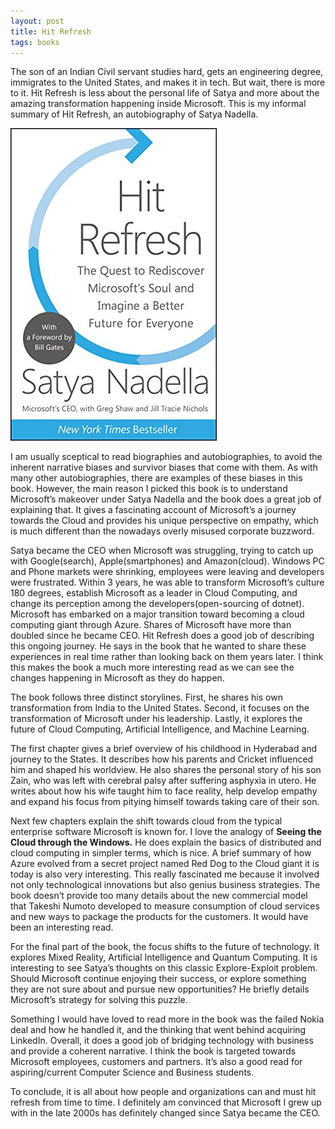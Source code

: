 ```yaml
---
layout: post
title: Hit Refresh
tags: books
---
```


The son of an Indian Civil servant studies hard, gets an engineering degree, immigrates to the United States, and makes it in tech. But wait, there is more to it. Hit Refresh is less about the personal life of Satya and more about the amazing transformation happening inside Microsoft. This is my informal summary of Hit Refresh, an autobiography of Satya Nadella.

<div class="book centered">
  <img src="../images/books/hit_refresh.jpg">
</div>


I am usually sceptical to read biographies and autobiographies, to avoid the inherent narrative biases and survivor biases that come with them. As with many other autobiographies, there are examples of these biases in this book. However, the main reason I picked this book is to understand Microsoft’s makeover under Satya Nadella and the book does a great job of explaining that. It gives a fascinating account of Microsoft’s a journey towards the Cloud and provides his unique perspective on empathy, which is much different than the nowadays overly misused corporate buzzword.

Satya became the CEO when Microsoft was struggling, trying to catch up with Google(search), Apple(smartphones) and Amazon(cloud). Windows PC and Phone markets were shrinking, employees were leaving and developers were frustrated. Within 3 years, he was able to transform Microsoft’s culture 180 degrees, establish Microsoft as a leader in Cloud Computing, and change its perception among the developers(open-sourcing of dotnet). Microsoft has embarked on a major transition toward becoming a cloud computing giant through Azure. Shares of Microsoft have more than doubled since he became CEO. Hit Refresh does a good job of describing this ongoing journey. He says in the book that he wanted to share these experiences in real time rather than looking back on them years later. I think this makes the book a much more interesting read as we can see the changes happening in Microsoft as they do happen.

The book follows three distinct storylines. First, he shares his own transformation from India to the United States. Second, it focuses on the transformation of Microsoft under his leadership. Lastly, it explores the future of Cloud Computing, Artificial Intelligence, and Machine Learning.

The first chapter gives a brief overview of his childhood in Hyderabad and journey to the States. It describes how his parents and Cricket influenced him and shaped his worldview. He also shares the personal story of his son Zain, who was left with cerebral palsy after suffering asphyxia in utero. He writes about how his wife taught him to face reality, help develop empathy and expand his focus from pitying himself towards taking care of their son.

Next few chapters explain the shift towards cloud from the typical enterprise software Microsoft is known for. I love the analogy of **Seeing the Cloud through the Windows.** He does explain the basics of distributed and cloud computing in simpler terms, which is nice. A brief summary of how Azure evolved from a secret project named Red Dog to the Cloud giant it is today is also very interesting. This really fascinated me because it involved not only technological innovations but also genius business strategies. The book doesn’t provide too many details about the new commercial model that Takeshi Numoto developed to measure consumption of cloud services and new ways to package the products for the customers. It would have been an interesting read.

For the final part of the book, the focus shifts to the future of technology. It explores Mixed Reality, Artificial Intelligence and Quantum Computing. It is interesting to see Satya’s thoughts on this classic Explore-Exploit problem. Should Microsoft continue enjoying their success, or explore something they are not sure about and pursue new opportunities? He briefly details Microsoft’s strategy for solving this puzzle.

Something I would have loved to read more in the book was the failed Nokia deal and how he handled it, and the thinking that went behind acquiring LinkedIn. Overall, it does a good job of bridging technology with business and provide a coherent narrative. I think the book is targeted towards Microsoft employees, customers and partners. It’s also a good read for aspiring/current Computer Science and Business students.

To conclude, it is all about how people and organizations can and must hit refresh from time to time. I definitely am convinced that Microsoft I grew up with in the late 2000s has definitely changed since Satya became the CEO.